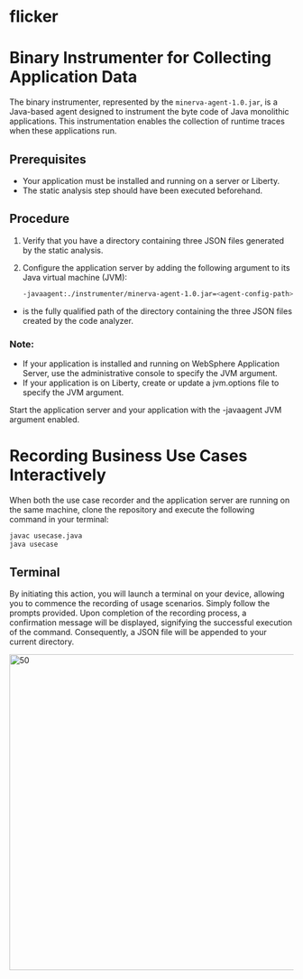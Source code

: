 # flicker
# Binary Instrumenter for Collecting Application Data

The binary instrumenter, represented by the `minerva-agent-1.0.jar`, is a Java-based agent designed to instrument the byte code of Java monolithic applications. This instrumentation enables the collection of runtime traces when these applications run.

## Prerequisites

- Your application must be installed and running on a server or Liberty.
- The static analysis step should have been executed beforehand.

## Procedure

1. Verify that you have a directory containing three JSON files generated by the static analysis.

2. Configure the application server by adding the following argument to its Java virtual machine (JVM):

   ```bash
   -javaagent:./instrumenter/minerva-agent-1.0.jar=<agent-config-path>
   ```
- <agent-config-path> is the fully qualified path of the directory containing the three JSON files created by the code analyzer.
  
### Note:

- If your application is installed and running on WebSphere Application Server, use the administrative console to specify the JVM argument.
- If your application is on Liberty, create or update a jvm.options file to specify the JVM argument.

Start the application server and your application with the -javaagent JVM argument enabled.

# Recording Business Use Cases Interactively

When both the use case recorder and the application server are running on the same machine, clone the repository and execute the following command in your terminal:

```bash
javac usecase.java
java usecase
```

## Terminal

By initiating this action, you will launch a terminal on your device, allowing you to commence the recording of usage scenarios. Simply follow the prompts provided. Upon completion of the recording process, a confirmation message will be displayed, signifying the successful execution of the command. Consequently, a JSON file will be appended to your current directory.

<img width="560" alt="50" src="https://github.com/abdellahbsf/flicker/assets/56552282/89b65bf8-4352-4e35-9d1b-c3f9e9190623">
